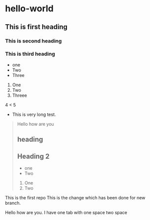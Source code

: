 # hello-world
## This is first heading 
### This is second heading
### This is third heading

* one
* Two
* Three


1. One
2. Two
3. Threee

4 < 5

* This is very long test.

>Hello
>how are you
> ## heading
> ## Heading 2
> * one
> * Two
> 1. One
> 2. Two

This is the first repo
This is the change which has been done for new branch. 

  Hello how are you. I have one tab
    with one space
      two space
